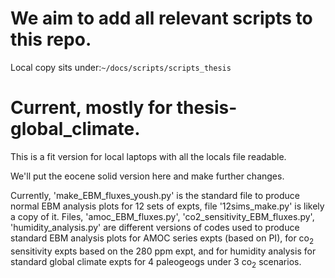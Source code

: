 # We aim to add all relevant scripts to this repo. 

Local copy sits under:`~/docs/scripts/scripts_thesis`

# Current, mostly for thesis-global_climate.

This is a fit version for local laptops with all the locals file readable.

We'll put the eocene solid version here and make further changes.

Currently, 'make_EBM_fluxes_yoush.py' is the standard file to produce normal EBM analysis plots for 12 sets of expts, file '12sims_make.py' is likely a copy of it.
Files, 'amoc_EBM_fluxes.py', 'co2_sensitivity_EBM_fluxes.py', 'humidity_analysis.py' are different versions of codes used to produce standard EBM analysis plots for AMOC series expts (based on PI), for co<sub>2</sub> sensitivity expts based on the 280 ppm expt, and for humidity analysis for standard global climate expts for 4 paleogeogs under 3 co<sub>2</sub> scenarios.
